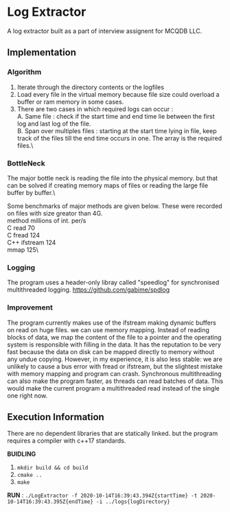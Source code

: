 # Log Extractor
A log extractor built as a part of interview assignent for MCQDB LLC.
## Implementation
### Algorithm
1. Iterate through the directory contents or the logfiles
2. Load every file in the virtual memory because file size could overload a buffer or ram memory in some cases.
3. There are two cases in which required logs can occur : \
    A. Same file : check if the start time and end time lie between the first log and last log of the file.\
    B. Span over multiples files : starting at the start time lying in file, keep track of the files till the end time occurs in one. The array is the required files.\

### BottleNeck
The major bottle neck is reading the file into the physical memory. but that can be solved if creating memory maps of files or reading the large file buffer by buffer.\

Some benchmarks of major methods are given below. These were recorded on files with size greator than 4G.\
method	 millions of int. per/s \
C read	         70\
C fread	        124\
C++ ifstream	  124\
mmap	          125\


### Logging
The program uses a header-only libray called "speedlog" for synchronised multithreaded logging.
https://github.com/gabime/spdlog

### Improvement
The program currently makes use of the ifstream making dynamic buffers on read on huge files. we can use memory mapping. Instead of reading blocks of data, we map the content of the file to a pointer and the operating system is responsible with filling in the data. It has the reputation to be very fast because the data on disk can be mapped directly to memory without any undue copying. However, in my experience, it is also less stable: we are unlikely to cause a bus error with fread or ifstream, but the slightest mistake with memory mapping and program can crash.
Synchronous multithreading can also make the program faster, as threads can read batches of data. This would make the current program a multithreaded read instead of the single one right now.

## Execution Information

There are no dependent libraries that are statically linked. but the program requires a compiler with c++17 standards.

**BUIDLING**
  1. `mkdir build && cd build`
  2. `cmake ..`
  3. `make`

**RUN** :
`./LogExtractor -f 2020-10-14T16:39:43.394Z{startTime} -t 2020-10-14T16:39:43.395Z{endTime} -i ../logs{logDirectory}`

